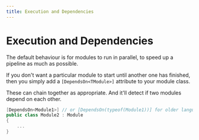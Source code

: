 ```yaml
---
title: Execution and Dependencies
---
```


# Execution and Dependencies

The default behaviour is for modules to run in parallel, to speed up a pipeline as much as possible. 

If you don't want a particular module to start until another one has finished, then you simply add a `[DependsOn<TModule>]` attribute to your module class.

These can chain together as appropriate. And it'll detect if two modules depend on each other.

```csharp
[DependsOn<Module1>] // or [DependsOn(typeof(Module1))] for older language versions
public class Module2 : Module
{
    ...
}
```